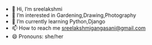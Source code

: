 - 👋 Hi, I’m sreelakshmi
- 👀 I’m interested in Gardening,Drawing,Photography
- 🌱 I’m currently learning Python,Django
- 📫 How to reach me sreelakshmigangasani@gmail.com
- 😄 Pronouns: she/her

<!---
sreelakshmigangasani is a ✨ special ✨ repository because its `README.md` (this file) appears on your GitHub profile.
You can click the Preview link to take a look at your changes.
--->
